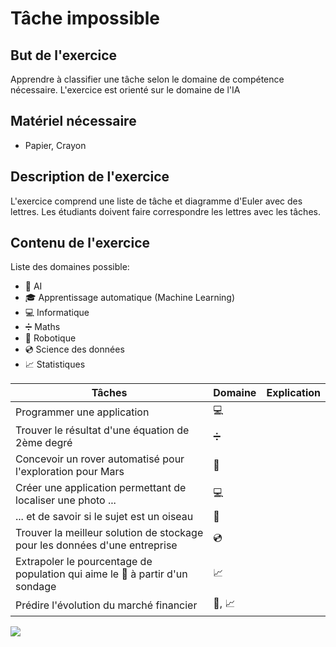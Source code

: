 # Tâche impossible
## But de l'exercice

Apprendre à classifier une tâche selon le domaine de compétence nécessaire. L'exercice est orienté sur le domaine de l'IA

## Matériel nécessaire

-   Papier, Crayon

## Description de l'exercice

L'exercice comprend une liste de tâche et diagramme d'Euler avec des lettres. Les étudiants doivent faire correspondre les lettres avec les tâches.

## Contenu de l'exercice

Liste des domaines possible:
- 🧠 AI
- 🎓 Apprentissage automatique (Machine Learning)
- 💻 Informatique
- ➗ Maths
- 🤖 Robotique
- 💿 Science des données
- 📈 Statistiques

| Tâches | Domaine | Explication |
| ------ | ------- | ----------- |
| Programmer une application | 💻 | |
| Trouver le résultat d'une équation de 2ème degré | ➗ | |
| Concevoir un rover automatisé pour l'exploration pour Mars | 🤖 | |
| Créer une application permettant de localiser une photo ... | 💻 |
| ... et de savoir si le sujet est un oiseau | 🧠 | |
| Trouver la meilleur solution de stockage pour les données d'une entreprise | 💿 | 
| Extrapoler le pourcentage de population qui aime le 🍫 à partir d'un sondage | 📈 |
| Prédire l'évolution du marché financier | 🧠, 📈 | |

![](https://icdn8.digitaltrends.com/image/digitaltrends/url-e7807a2fbba384c40584bd05562aa8e9-267x448-c.png)
<!--stackedit_data:
eyJoaXN0b3J5IjpbNTcwOTg3OTIxLC05Njk2NTA5OTYsLTIwOD
ExNTY0MjRdfQ==
-->